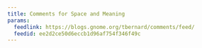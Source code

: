 ```yaml
---
title: Comments for Space and Meaning
params:
  feedlink: https://blogs.gnome.org/tbernard/comments/feed/
  feedid: ee2d2ce50d6eccb1d96af754f346f49c
---
```


